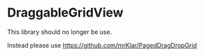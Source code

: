 DraggableGridView
======================

This library should no longer be use. 

Instead please use https://github.com/mrKlar/PagedDragDropGrid
